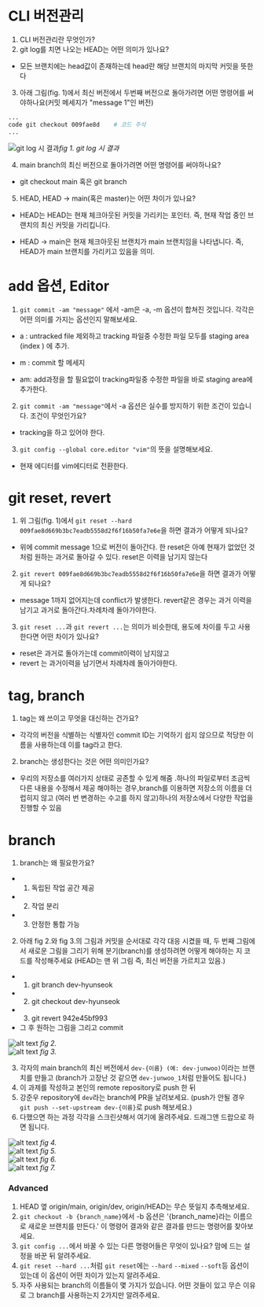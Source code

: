 # CLI 버전관리
1. CLI 버전관리란 무엇인가?
2. git log를 치면 나오는 HEAD는 어떤 의미가 있나요?

- 모든 브랜치에는 head값이 존재하는데 head란 해당 브랜치의 마지막 커밋을 뜻한다


3. 아래 그림(fig. 1)에서 최신 버전에서 두번째 버전으로 돌아가려면 어떤 명령어를 써야하나요(커밋 메세지가 "message 1"인 버전)
```bash
...
code git checkout 009fae8d    # 코드 주석
...
```
![git log 시 결과](./sources/commit_log1.png)*fig 1. git log 시 결과* <br>

4. main branch의 최신 버전으로 돌아가려면 어떤 명령어를 써야하나요?

- git checkout main 혹은 git branch


5. HEAD, HEAD -> main(혹은 master)는 어떤 차이가 있나요?

- HEAD는 HEAD는 현재 체크아웃된 커밋을 가리키는 포인터. 즉, 현재 작업 중인 브랜치의 최신 커밋을 가리킵니다.

-  HEAD -> main은 현재 체크아웃된 브랜치가 main 브랜치임을 나타냅니다. 즉, HEAD가 main 브랜치를 가리키고 있음을 의미.

# add 옵션, Editor
1. `git commit -am "message"` 에서 -am은 -a, -m 옵션이 합쳐진 것입니다. 각각은 어떤 의미를 가지는 옵션인지 말해보세요.

- a : untracked file 제외하고 tracking 파일중 수정한 파일 모두를 staging area (index ) 에  추가.

- m : commit 할 메세지

- am: add과정을 할 필요없이 tracking파일중 수정한 파일을 바로 staging area에 추가한다.

2. `git commit -am "message"`에서 -a 옵션은 실수를 방지하기 위한 조건이 있습니다. 조건이 무엇인가요?

- tracking을 하고 있어야 한다.

3. `git config --global core.editor "vim"`의 뜻을 설명해보세요.

-  현재 에디터를 vim에디터로 전환한다.

# git reset, revert
1. 위 그림(fig. 1)에서 `git reset --hard 009fae8d669b3bc7eadb5558d2f6f16b50fa7e6e`을 하면 결과가 어떻게 되나요?

- 위에 commit message 1으로 버전이 돌아간다. 한 reset은 아예 현재가 없었던 것 처럼 원하는 과거로 돌아갈 수 있다. reset은 이력을 남기지 않는다

2. `git revert 009fae8d669b3bc7eadb5558d2f6f16b50fa7e6e`을 하면 결과가 어떻게 되나요?

-  message 1까지 없어지는데 conflict가 발생한다.
 revert같은 경우는 과거 이력을 남기고 과거로 돌아간다.차례차례 돌아가야한다. 

3. `git reset ...`과 `git revert ...`는 의미가 비슷한데, 용도에 차이를 두고 사용한다면 어떤 차이가 있나요?

-  reset은 과거로 돌아가는데 commit이력이 남지않고
- revert 는 과거이력을 남기면서 차례차례 돌아가야한다. 

# tag, branch
1. tag는 왜 쓰이고 무엇을 대신하는 건가요?
- 각각의 버전을 식별하는 식별자인 commit ID는 기억하기 쉽지 않으므로
적당한 이름을 사용하는데 이를 tag라고 한다.

2. branch는 생성한다는 것은 어떤 의미인가요?

- 우리의 저장소를 여러가지 상태로 공존할 수 있게 해줌 .하나의 파일로부터 조금씩 다른 내용을 수정해서 제공 해야하는 경우,branch를 이용하면 저장소의 이름을 더럽히지 않고
(여러 번 변경하는 수고를 하지 않고)하나의 저장소에서 다양한 작업을 진행할 수 있음


# branch
1. branch는 왜 필요한가요?
- 1) 독립된 작업 공간 제공
- 2) 작업 분리
- 3) 안정한 통합 가능

2. 아래 fig 2.와 fig 3.의 그림과 커밋을 순서대로 각각 대응 시켰을 때, 두 번째 그림에서 새로운 그림을 그리기 위해 분기(branch)를 생성하려면 어떻게 해야하는 지 코드를 작성해주세요 (HEAD는 맨 위 그림 즉, 최신 버전을 가르치고 있음.) 

- 1) git branch dev-hyunseok
- 2) git checkout dev-hyunseok
- 3) git revert 942e45bf993
- 그 후 원하는 그림을 그리고 commit


![alt text](./sources/log_visualization.png) *fig 2.*<br>
![alt text](./sources/commit_log2.png) *fig 3.*<br>

3. 각자의 main branch의 최신 버전에서 `dev-{이름} (예: dev-junwoo)`이라는 브랜치를 만들고 (branch가 고장난 것 같으면 `dev-junwoo_1`처럼 만들어도 됩니다.)
4. 이 과제를 작성하고 본인의 remote repository로 push 한 뒤
5. 강준우 repository에 `dev`라는 branch에 PR을 날려보세요. (push가 안될 경우 `git push --set-upstream dev-{이름}`로 push 해보세요.)
6. 다했으면 하는 과정 각각을 스크린샷해서 여기에 올려주세요. 드래그앤 드랍으로 하면 됩니다.

![alt text](./sources/homework2-1.jpg) *fig 4.*<br>
![alt text](./sources/homework2-2.jpg) *fig 5.*<br>
![alt text](./sources/homework2-3.jpg) *fig 6.*<br>
![alt text](./sources/homework2-4.jpg) *fig 7.*<br>

### Advanced
1. HEAD 옆 origin/main, origin/dev, origin/HEAD는 무슨 뜻일지 추측해보세요.
2. `git checkout -b {branch_name}`에서 -b 옵션은 '{branch_name}라는 이름으로 새로운 브랜치를 만든다.' 이 명령어 결과와 같은 결과를 만드는 명령어를 찾아보세요.
3. `git config ...`에서 바꿀 수 있는 다른 명령어들은 무엇이 있나요? 맘에 드는 설정을 바꾼 뒤 알려주세요.
4. `git reset --hard ...`처럼 `git reset`에는 `--hard` `--mixed` `--soft`등 옵션이 있는데 이 옵션이 어떤 차이가 있는지 알려주세요.
5. 자주 사용되는 branch의 이름들이 몇 가지가 있습니다. 어떤 것들이 있고 무슨 이유로 그 branch를 사용하는지 2가지만 알려주세요.

